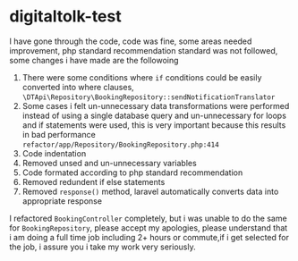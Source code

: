 # digitaltolk-test
I have gone through the code, code was fine, some areas needed improvement, php standard recommendation standard was not followed, some changes i have made are the followoing

1) There were some conditions where `if` conditions could be easily converted into where clauses,
  `\DTApi\Repository\BookingRepository::sendNotificationTranslator`
2) Some cases i felt un-unnecessary data transformations were performed instead of using a single database query and un-unnecessary for loops and if statements were used, this is very important because this results in bad performance
`refactor/app/Repository/BookingRepository.php:414`
1) Code indentation
2) Removed unsed and un-unnecessary variables
3) Code formated according to php standard recommendation
4) Removed redundent if else statements
5) Removed `response()` method, laravel automatically converts data into appropriate response

I refactored `BookingController` completely, but i was unable to do the same for `BookingRepository`, please accept my apologies, please understand that i am doing a full time job including 2+ hours or commute,if i get selected for the job, i assure you i take my work very seriously.